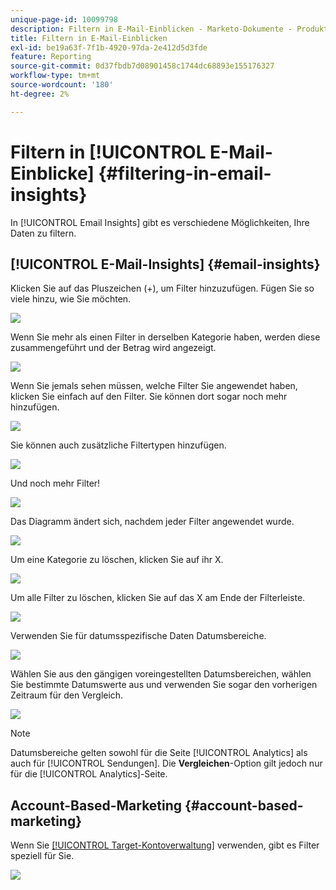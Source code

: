 ```yaml
---
unique-page-id: 10099798
description: Filtern in E-Mail-Einblicken - Marketo-Dokumente - Produktdokumentation
title: Filtern in E-Mail-Einblicken
exl-id: be19a63f-7f1b-4920-97da-2e412d5d3fde
feature: Reporting
source-git-commit: 0d37fbdb7d08901458c1744dc68893e155176327
workflow-type: tm+mt
source-wordcount: '180'
ht-degree: 2%

---
```


# Filtern in [!UICONTROL E-Mail-Einblicke] {#filtering-in-email-insights}

In [!UICONTROL Email Insights] gibt es verschiedene Möglichkeiten, Ihre Daten zu filtern.

## [!UICONTROL E-Mail-Insights] {#email-insights}

Klicken Sie auf das Pluszeichen (+), um Filter hinzuzufügen. Fügen Sie so viele hinzu, wie Sie möchten.

![](assets/one-2.png)

Wenn Sie mehr als einen Filter in derselben Kategorie haben, werden diese zusammengeführt und der Betrag wird angezeigt.

![](assets/state.png)

Wenn Sie jemals sehen müssen, welche Filter Sie angewendet haben, klicken Sie einfach auf den Filter. Sie können dort sogar noch mehr hinzufügen.

![](assets/states.png)

Sie können auch zusätzliche Filtertypen hinzufügen.

![](assets/os.png)

Und noch mehr Filter!

![](assets/more-filters.png)

Das Diagramm ändert sich, nachdem jeder Filter angewendet wurde.

![](assets/filtered-chart.png)

Um eine Kategorie zu löschen, klicken Sie auf ihr X.

![](assets/filter1.png)

Um alle Filter zu löschen, klicken Sie auf das X am Ende der Filterleiste.

![](assets/filter2.png)

Verwenden Sie für datumsspezifische Daten Datumsbereiche.

![](assets/date-click.png)

Wählen Sie aus den gängigen voreingestellten Datumsbereichen, wählen Sie bestimmte Datumswerte aus und verwenden Sie sogar den vorherigen Zeitraum für den Vergleich.

![](assets/date-range.png)

>[!NOTE]
>
>Datumsbereiche gelten sowohl für die Seite [!UICONTROL Analytics] als auch für [!UICONTROL Sendungen]. Die **Vergleichen**-Option gilt jedoch nur für die [!UICONTROL Analytics]-Seite.

## Account-Based-Marketing {#account-based-marketing}

Wenn Sie [[!UICONTROL Target-Kontoverwaltung]](https://docs.marketo.com/display/DOCS/Account+Based+Marketing+Overview) verwenden, gibt es Filter speziell für Sie.

![](assets/abm.png)
